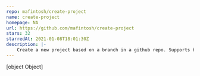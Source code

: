 ```yaml
---
repo: mafintosh/create-project
name: create-project
homepage: NA
url: https://github.com/mafintosh/create-project
stars: 32
starredAt: 2021-01-08T18:01:30Z
description: |-
    Create a new project based on a branch in a github repo. Supports basic format strings
---
```


[object Object]
